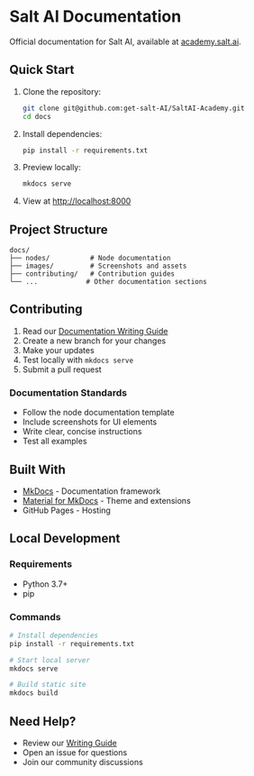 # Salt AI Documentation

Official documentation for Salt AI, available at [academy.salt.ai](https://academy.salt.ai).

## Quick Start

1. Clone the repository:
   ```bash
   git clone git@github.com:get-salt-AI/SaltAI-Academy.git
   cd docs
   ```

2. Install dependencies:
   ```bash
   pip install -r requirements.txt
   ```

3. Preview locally:
   ```bash
   mkdocs serve
   ```

4. View at [http://localhost:8000](http://localhost:8000)

## Project Structure

```
docs/
├── nodes/          # Node documentation
├── images/         # Screenshots and assets
├── contributing/   # Contribution guides
└── ...            # Other documentation sections
```

## Contributing

1. Read our [Documentation Writing Guide](docs/contributing/writing-node-docs.md)
2. Create a new branch for your changes
3. Make your updates
4. Test locally with `mkdocs serve`
5. Submit a pull request

### Documentation Standards

- Follow the node documentation template
- Include screenshots for UI elements
- Write clear, concise instructions
- Test all examples

## Built With

- [MkDocs](https://www.mkdocs.org/) - Documentation framework
- [Material for MkDocs](https://squidfunk.github.io/mkdocs-material/) - Theme and extensions
- GitHub Pages - Hosting

## Local Development

### Requirements

- Python 3.7+
- pip

### Commands

```bash
# Install dependencies
pip install -r requirements.txt

# Start local server
mkdocs serve

# Build static site
mkdocs build
```

## Need Help?

- Review our [Writing Guide](docs/contributing/writing-node-docs.md)
- Open an issue for questions
- Join our community discussions
